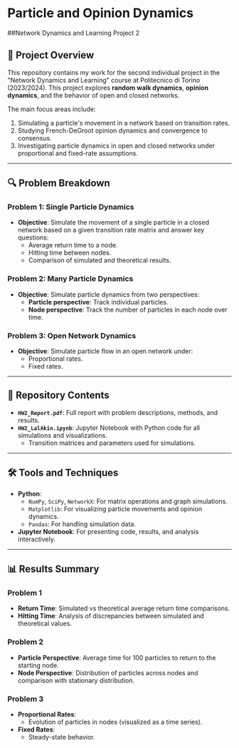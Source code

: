 # Particle and Opinion Dynamics 
##Network Dynamics and Learning Project 2

## 📜 Project Overview
This repository contains my work for the second individual project in the "Network Dynamics and Learning" course at Politecnico di Torino (2023/2024). This project explores **random walk dynamics**, **opinion dynamics**, and the behavior of open and closed networks.

The main focus areas include:
1. Simulating a particle's movement in a network based on transition rates.
2. Studying French-DeGroot opinion dynamics and convergence to consensus.
3. Investigating particle dynamics in open and closed networks under proportional and fixed-rate assumptions.

---

## 🔍 Problem Breakdown

### **Problem 1: Single Particle Dynamics**
- **Objective**: Simulate the movement of a single particle in a closed network based on a given transition rate matrix and answer key questions:
  - Average return time to a node.
  - Hitting time between nodes.
  - Comparison of simulated and theoretical results.

### **Problem 2: Many Particle Dynamics**
- **Objective**: Simulate particle dynamics from two perspectives:
  - **Particle perspective**: Track individual particles.
  - **Node perspective**: Track the number of particles in each node over time.

### **Problem 3: Open Network Dynamics**
- **Objective**: Simulate particle flow in an open network under:
  - Proportional rates.
  - Fixed rates.
  
---

## 📂 Repository Contents
- **`HW2_Report.pdf`**: Full report with problem descriptions, methods, and results.
- **`HW2_LalAkin.ipynb`**: Jupyter Notebook with Python code for all simulations and visualizations.
  - Transition matrices and parameters used for simulations.

---

## 🛠️ Tools and Techniques
- **Python**:
  - `NumPy`, `SciPy`, `NetworkX`: For matrix operations and graph simulations.
  - `Matplotlib`: For visualizing particle movements and opinion dynamics.
  - `Pandas`: For handling simulation data.
- **Jupyter Notebook**: For presenting code, results, and analysis interactively.

---

## 📊 Results Summary
### Problem 1
- **Return Time**: Simulated vs theoretical average return time comparisons.
- **Hitting Time**: Analysis of discrepancies between simulated and theoretical values.

### Problem 2
- **Particle Perspective**: Average time for 100 particles to return to the starting node.
- **Node Perspective**: Distribution of particles across nodes and comparison with stationary distribution.

### Problem 3
- **Proportional Rates**:
  - Evolution of particles in nodes (visualized as a time series).
- **Fixed Rates**:
  - Steady-state behavior.
